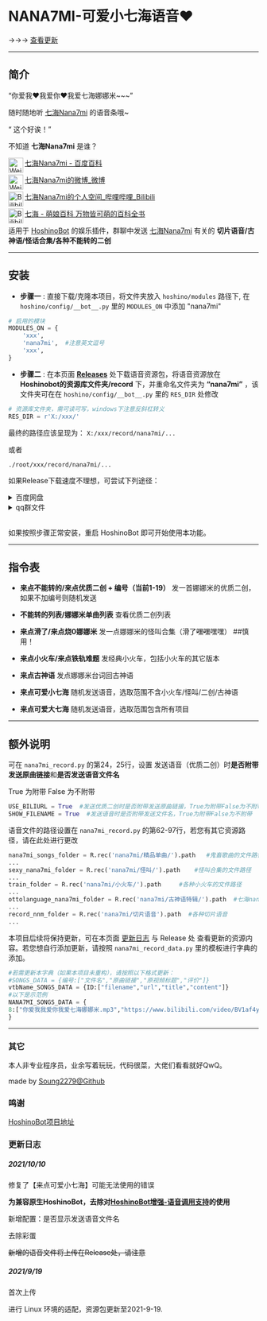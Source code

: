 # NANA7MI-可爱小七海语音♥

→→→ [查看更新](#更新日志)

*****

## 简介

“你爱我♥我爱你♥我爱七海娜娜米~~~”

随时随地听 [七海Nana7mi](https://space.bilibili.com/434334701) 的语音条哦~

“ 这个好诶！”

不知道 **七海Nana7mi** 是谁？

<a href="https://baike.baidu.com/item/%E4%B8%83%E6%B5%B7Nana7mi/24150477?fr=aladdin">
  <img align="left" alt="Weibo" width="30px" src="https://cdn.jsdelivr.net/npm/simple-icons@5.10.0/icons/baidu.svg" />

[七海Nana7mi - 百度百科](https://baike.baidu.com/item/%E4%B8%83%E6%B5%B7Nana7mi/24150477?fr=aladdin)
</a>

<a href="https://weibo.com/u/7198559139">
  <img align="left" alt="Weibo" width="30px" src="https://cdn.jsdelivr.net/npm/simple-icons@5.10.0/icons/sinaweibo.svg" />

[七海Nana7mi的微博_微博](https://weibo.com/u/7198559139)
</a>

<a href="https://space.bilibili.com/434334701">
  <img align="left" alt="Bilibili" width="30px" src="https://cdn.jsdelivr.net/npm/simple-icons@5.10.0/icons/bilibili.svg" />

[七海Nana7mi的个人空间_哔哩哔哩_Bilibili](https://space.bilibili.com/434334701)
</a>

<a href="https://zh.moegirl.org.cn/%E4%B8%83%E6%B5%B7(%E8%99%9A%E6%8B%9FUP%E4%B8%BB)#">
  <img align="left" alt="Bilibili" width="30px" src="https://cdn.jsdelivr.net/npm/simple-icons@5.10.0/icons/youtube.svg" />

[七海 - 萌娘百科 万物皆可萌的百科全书](https://zh.moegirl.org.cn/%E4%B8%83%E6%B5%B7(%E8%99%9A%E6%8B%9FUP%E4%B8%BB)#)


适用于 [HoshinoBot](https://github.com/Ice-Cirno/HoshinoBot) 的娱乐插件，群聊中发送 [七海Nana7mi](https://space.bilibili.com/434334701) 有关的 **切片语音/古神语/怪话合集/各种不能转的二创**
</a>
*****

## 安装
- **步骤一** : 直接下载/克隆本项目，将文件夹放入 ``hoshino/modules`` 路径下, 在 ``hoshino/config/__bot__.py`` 里的 ``MODULES_ON`` 中添加 "nana7mi"

```python
# 启用的模块
MODULES_ON = {
    'xxx',
    'nana7mi',  #注意英文逗号
    'xxx',
}
```

- **步骤二** : 在本页面 **[Releases](https://github.com/Soung2279/NANA7MI_REC/releases)** 处下载语音资源包，将语音资源放在 **Hoshinobot的资源库文件夹/record** 下，并重命名文件夹为 **“nana7mi”** ，该文件夹可在在 ``hoshino/config/__bot__.py`` 里的 ``RES_DIR`` 处修改

```python
# 资源库文件夹，需可读可写，windows下注意反斜杠转义
RES_DIR = r'X:/xxx/'
```

最终的路径应该呈现为：
``X:/xxx/record/nana7mi/... ``

或者

``./root/xxx/record/nana7mi/...``

如果Release下载速度不理想，可尝试下列途径：
<details>
  <summary>百度网盘</summary>

- [可爱小七海语音资源](https://pan.baidu.com/s/1PhuagtKJ4jvJmtVaAvkRaQ)
> 提取码：2279

</details>

<details>
  <summary>qq群文件</summary>

[SoungBot交流群（free edition](https://jq.qq.com/?_wv=1027&k=rKLpjTPz)
> 推荐在百度网盘不可用 or 下载过于缓慢的时候使用

</details>

<br>如果按照步骤正常安装，重启 HoshinoBot 即可开始使用本功能。</br>

*****

## 指令表

- **来点不能转的/来点优质二创 + 编号（当前1-19）**   发一首娜娜米的优质二创，如果不加编号则随机发送

- **不能转的列表/娜娜米单曲列表**   查看优质二创列表

- **来点滑了/来点烧0娜娜米**   发一点娜娜米的怪叫合集（滑了~~嘿嘿~~嘿嘿） ##慎用！

- **来点小火车/来点铁轨难题**   发经典小火车，包括小火车的其它版本

- **来点古神语**   发点娜娜米台词回古神语

- **来点可爱小七海**   随机发送语音，选取范围不含小火车/怪叫/二创/古神语

- **来点可爱大七海**   随机发送语音，选取范围包含所有项目

*****

## 额外说明

可在 ``nana7mi_record.py`` 的第24，25行，设置 发送语音（优质二创）时**是否附带发送原曲链接**和**是否发送语音文件名**

True 为附带  False 为不附带

```python
USE_BILIURL = True  #发送优质二创时是否附带发送原曲链接，True为附带False为不附带
SHOW_FILENAME = True  #发送语音时是否附带发送文件名，True为附带False为不附带
```

语音文件的路径设置在 ``nana7mi_record.py`` 的第62-97行，若您有其它资源路径，请在此处进行更改

```python
nana7mi_songs_folder = R.rec('nana7mi/精品单曲/').path   #鬼畜歌曲的文件路径
...
sexy_nana7mi_folder = R.rec('nana7mi/怪叫/').path    #怪叫合集的文件路径
...
train_folder = R.rec('nana7mi/小火车/').path     #各种小火车的文件路径
...
ottolanguage_nana7mi_folder = R.rec('nana7mi/古神语特辑/').path  #七海nana7mi特供古神语
...
record_nnm_folder = R.rec('nana7mi/切片语音').path  #各种切片语音
...
```

本项目后续将保持更新，可在本页面 [更新日志](#更新日志) 与 Release 处 查看更新的资源内容。若您想自行添加更新，请按照 ``nana7mi_record_data.py`` 里的模板进行字典的添加。

```python
#若需更新本字典（如果本项目未重构），请按照以下格式更新：
#SONGS_DATA = {编号:["文件名","原曲链接","原视频标题","评价"]}
vtbName_SONGS_DATA = {ID:["filename","url","title","content"]}
#以下是示范例
NANA7MI_SONGS_DATA = {
8:["你爱我我爱你我爱七海娜娜米.mp3","https://www.bilibili.com/video/BV1af4y1b7Ne/","我爱七海娜娜米♡","官  方  鬼  畜"],  #注意末尾逗号
}
```
*****

### 其它

本人非专业程序员，业余写着玩玩，代码很菜，大佬们看看就好QwQ。

made by [Soung2279@Github](https://github.com/Soung2279/)

### 鸣谢

[HoshinoBot项目地址](https://github.com/Ice-Cirno/HoshinoBot)

### 更新日志

##### 2021/10/10

修复了【来点可爱小七海】可能无法使用的错误

**为兼容原生HoshinoBot，去除对[HoshinoBot增强-语音调用支持](https://github.com/Soung2279/advance_R)的使用**

新增配置：是否显示发送语音文件名

去除彩蛋

~~新增的语音文件将上传在Release处，请注意~~

##### 2021/9/19

首次上传

进行 Linux 环境的适配，资源包更新至2021-9-19.
